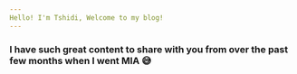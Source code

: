 ```yaml
---
Hello! I'm Tshidi, Welcome to my blog!
---
```

### I have such great content to share with you from over the past few months when I went MIA 😅
